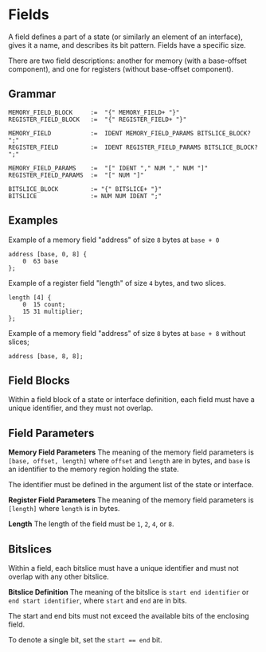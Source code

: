 # Fields

A field defines a part of a state (or similarly an element of an interface), gives it
a name, and describes its bit pattern. Fields have a specific size.

There are two field descriptions: another for memory (with a base-offset component), and
one for registers (without base-offset component).


## Grammar

```
MEMORY_FIELD_BLOCK     :=  "{" MEMORY_FIELD+ "}"
REGISTER_FIELD_BLOCK   :=  "{" REGISTER_FIELD+ "}"

MEMORY_FIELD           :=  IDENT MEMORY_FIELD_PARAMS BITSLICE_BLOCK? ";"
REGISTER_FIELD         :=  IDENT REGISTER_FIELD_PARAMS BITSLICE_BLOCK? ";"

MEMORY_FIELD_PARAMS    :=  "[" IDENT "," NUM "," NUM "]"
REGISTER_FIELD_PARAMS  :=  "[" NUM "]"

BITSLICE_BLOCK         := "{" BITSLICE+ "}"
BITSLICE               := NUM NUM IDENT ";"
```

## Examples

Example of a memory field "address" of size `8` bytes at `base + 0`
```vrs
address [base, 0, 8] {
    0  63 base
};
```

Example of a register field "length" of size `4` bytes, and two slices.
```vrs
length [4] {
    0  15 count;
    15 31 multiplier;
};
```

Example of a memory field "address" of size `8` bytes at `base + 8` without slices;
```vrs
address [base, 8, 8];
```

## Field Blocks

Within a field block of a state or interface definition, each field must have a unique identifier,
and they must not overlap.

## Field Parameters

**Memory Field Parameters**
The meaning of the memory field parameters is `[base, offset, length]` where
`offset` and `length` are in bytes, and `base` is an identifier to the memory region holding the
state.

The identifier must be defined in the argument list of the state or interface.

**Register Field Parameters**
The meaning of the memory field parameters is `[length]` where `length` is in bytes.

**Length**
The length of the field must be `1`, `2`, `4`, or `8`.


## Bitslices

Within a field, each bitslice must have a unique identifier and must not overlap with
any other bitslice.

**Bitslice Definition**
The meaning of the bitslice is `start end identifier` or `end start identifier`,
where `start` and `end` are in bits.

The start and end bits must not exceed the available bits of the enclosing field.

To denote a single bit, set the `start == end` bit.
